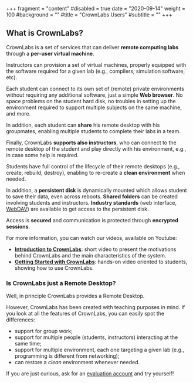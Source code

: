 +++
fragment = "content"
#disabled = true
date = "2020-09-14"
weight = 100
#background = ""
#title = "CrownLabs Users"
#subtitle = ""
+++

## What is CrownLabs?

CrownLabs is a set of services that can deliver **remote computing labs** through a **per-user virtual machine**.

Instructors can provision a set of virtual machines, properly equipped with the software required for a given lab (e.g., compilers, simulation software, etc).

Each student can connect to its own set of (remote) private environments without requiring any additional software, just a simple **Web browser**. No space problems on the student hard disk, no troubles in setting up the environment required to support multiple subjects on the same machine, and more.

In addition, each student can **share** his remote desktop with his groupmates, enabling multiple students to complete their labs in a team.

Finally, CrownLabs **supports also instructors**, who can connect to the remote desktop of the student and play directly with his environment, e.g., in case some help is required.

Students have full control of the lifecycle of their remote desktops (e.g., create, rebuild, destroy), enabling to re-create a **clean environment** when needed.

In addition, a **persistent disk** is dynamically mounted which allows student to save their data, even across reboots.
**Shared folders** can be created involving students and instructors.
**Industry standards** (web interface, [WebDAV](https://en.wikipedia.org/wiki/WebDAV)) are available to get access to the persistent disk.

Access is **secured** and communication is protected through **encrypted sessions**.

For more information, you can watch our videos, available on Youtube:
* [**Introduction to CrownLabs**](https://youtu.be/i7fqga7xQv0): short video to present the motivations behind CrownLabs and the main characteristics of the system.
* [**Getting Started with CrownLabs**](https://youtu.be/zvRy1hGJpMY): hands-on video oriented to students, showing how to use CrownLabs.


### Is CrownLabs just a Remote Desktop?

Well, in principle CrownLabs provides a Remote Desktop.

However, CrownLabs has been created with teaching purposes in mind.
If you look at all the features of CrownLabs, you can easily spot the differences:
- support for group work;
- support for multiple people (students, instructors) interacting at the same time;
- support for multiple environment, each one targeting a given lab (e.g., programming is different from networking);
- can restore a *clean* environment whenever needed.

If you are just curious, ask for an [evaluation account](/contact) and try yourself!
